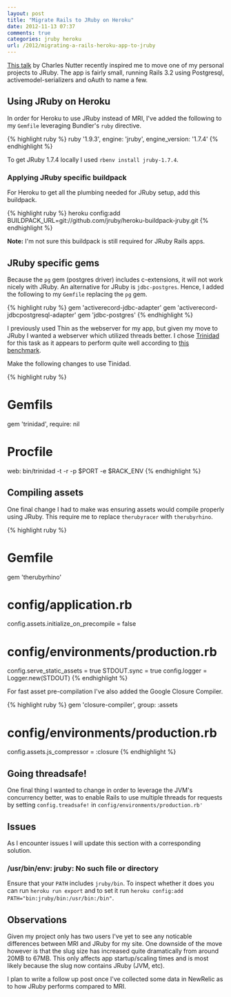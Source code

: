 ```yaml
---
layout: post
title: "Migrate Rails to JRuby on Heroku"
date: 2012-11-13 07:37
comments: true
categories: jruby heroku
url: /2012/migrating-a-rails-heroku-app-to-jruby
---
```


[This talk](http://confreaks.com/videos/1235-aloharuby2012-why-jruby) by Charles
Nutter recently inspired me to move one of my personal projects to JRuby. The
app is fairly small, running Rails 3.2 using Postgresql, activemodel-serializers
and oAuth to name a few.

<!-- more -->

## Using JRuby on Heroku

In order for Heroku to use JRuby instead of MRI, I've added the following to my
`Gemfile` leveraging Bundler's `ruby` directive.

{% highlight ruby %}
ruby '1.9.3', engine: 'jruby', engine_version: '1.7.4'
{% endhighlight %}

To get JRuby 1.7.4 locally I used `rbenv install jruby-1.7.4`.

### Applying JRuby specific buildpack

For Heroku to get all the plumbing needed for JRuby setup, add this buildpack.

{% highlight ruby %}
heroku config:add BUILDPACK_URL=git://github.com/jruby/heroku-buildpack-jruby.git
{% endhighlight %}

**Note:** I'm not sure this buildpack is still required for JRuby Rails apps.

## JRuby specific gems

Because the `pg` gem (postgres driver) includes c-extensions, it will not work
nicely with JRuby. An alternative for JRuby is `jdbc-postgres`. Hence, I added the
following to my `Gemfile` replacing the `pg` gem.

{% highlight ruby %}
gem 'activerecord-jdbc-adapter'
gem 'activerecord-jdbcpostgresql-adapter'
gem 'jdbc-postgres'
{% endhighlight %}

I previously used Thin as the webserver for my app, but given my move to JRuby I
wanted a webserver which utilized threads better. I chose
[Trinidad](https://github.com/trinidad/trinidad) for this task as it appears to
perform quite well according to [this benchmark](http://carlhoerberg.github.com/blog/2012/03/31/jruby-application-server-benchmarks/).

Make the following changes to use Tinidad.

{% highlight ruby %}
# Gemfils
gem 'trinidad', require: nil

# Procfile
web: bin/trinidad -t -r -p $PORT -e $RACK_ENV
{% endhighlight %}

## Compiling assets

One final change I had to make was ensuring assets would compile properly using
JRuby. This require me to replace `therubyracer` with `therubyrhino`.

{% highlight ruby %}
# Gemfile
gem 'therubyrhino'

# config/application.rb
config.assets.initialize_on_precompile = false

# config/environments/production.rb
config.serve_static_assets = true
STDOUT.sync = true
config.logger = Logger.new(STDOUT)
{% endhighlight %}

For fast asset pre-compilation I've also added the Google Closure Compiler.

{% highlight ruby %}
gem 'closure-compiler', group: :assets

# config/environments/production.rb
config.assets.js_compressor = :closure
{% endhighlight %}

## Going threadsafe!

One final thing I wanted to change in order to leverage the JVM's concurrency
better, was to enable Rails to use multiple threads for requests by setting
`config.treadsafe!` in `config/environments/production.rb'`

## Issues

As I encounter issues I will update this section with a corresponding solution.

### /usr/bin/env: jruby: No such file or directory

Ensure that your `PATH` includes `jruby/bin`. To inspect whether it does you can
run `heroku run export` and to set it run `heroku config:add PATH="bin:jruby/bin:/usr/bin:/bin"`.

## Observations
Given my project only has two users I've yet to see any noticable differences
between MRI and JRuby for my site. One downside of the move however is that the
slug size has increased quite dramatically from around 20MB to 67MB. This only
affects app startup/scaling times and is most likely because the slug now
contains JRuby (JVM, etc).

I plan to write a follow up post once I've collected some data in NewRelic as to
how JRuby performs compared to MRI.
